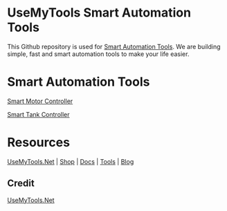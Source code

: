 # UseMyTools Smart Automation Tools

This Github repository is used for [Smart Automation Tools](https://usemytools.net/). We are building simple, fast and smart automation tools to make your life easier.

# Smart Automation Tools  #
[Smart Motor Controller](https://usemytools.net/smart-motor-controller/)

[Smart Tank Controller](https://usemytools.net/smart-tank-controller/)


# Resources #
[UseMyTools.Net](https://usemytools.net) | [Shop](https://shop.usemytools.net/) | [Docs](https://usemytools.net) | [Tools](https://usemytools.net/tools/) | [Blog](https://usemytools.net/blog/)

## Credit
[UseMyTools.Net](https://usemytools.net)
